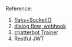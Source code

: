 Reference:
1. [flaks+SocketIO](https://codeburst.io/building-your-first-chat-application-using-flask-in-7-minutes-f98de4adfa5d)
2. [dialog flow, webhook](https://pusher.com/tutorials/chatbot-flask-dialogflow)
3. [chatterbot Trainer](https://medium.com/datadriveninvestor/building-a-machine-learning-chat-bot-with-flask-framework-and-python-2c24b2def49b)
4. Restful JWT